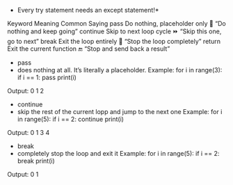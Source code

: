 
* Every try statement needs an except statement!*

Keyword	    Meaning	                            Common Saying
pass	    Do nothing, placeholder only	    🧘 “Do nothing and keep going”
continue	Skip to next loop cycle	            ⏩ “Skip this one, go to next”
break	    Exit the loop entirely	            🛑 “Stop the loop completely”
return	    Exit the current function	        🔚 “Stop and send back a result”

- pass 
- does nothing at all. It’s literally a placeholder.
Example:
for i in range(3):
    if i == 1:
        pass
    print(i)

Output:
0
1
2

- continue
- skip the rest of the current lopp and jump to the next one
Example:
for i in range(5):
    if i == 2:
        continue
    print(i)

Output:
0
1
3
4

- break
- completely stop the loop and exit it
Example:
for i in range(5):
    if i == 2:
        break
    print(i)

Output:
0
1

